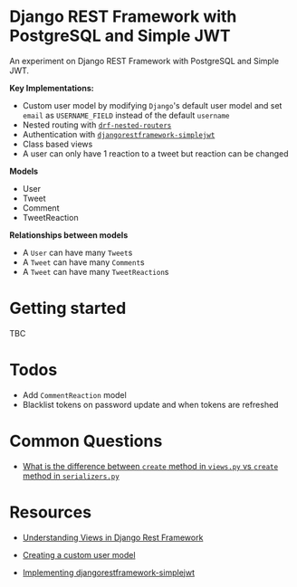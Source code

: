 # Django REST Framework with PostgreSQL and Simple JWT

An experiment on Django REST Framework with PostgreSQL and Simple JWT.

**Key Implementations:**
- Custom user model by modifying `Django`'s default user model and set `email` as `USERNAME_FIELD` instead of the default `username`
- Nested routing with [`drf-nested-routers`](https://github.com/alanjds/drf-nested-routers)
- Authentication with [`djangorestframework-simplejwt`](https://github.com/jazzband/djangorestframework-simplejwt)
- Class based views
- A user can only have 1 reaction to a tweet but reaction can be changed

**Models**
- User
- Tweet
- Comment
- TweetReaction

**Relationships between models**

- A `User` can have many `Tweet`s
- A `Tweet` can have many `Comment`s
- A `Tweet` can have many `TweetReaction`s

# Getting started

TBC

# Todos

- Add `CommentReaction` model
- Blacklist tokens on password update and when tokens are refreshed

# Common Questions

- [What is the difference between `create` method in `views.py` vs `create` method in `serializers.py`](https://stackoverflow.com/questions/63630590/drf-create-method-in-viewset-or-in-serializer)

# Resources

- [Understanding Views in Django Rest Framework](https://testdriven.io/blog/drf-views-part-1/)

- [Creating a custom user model](https://testdriven.io/blog/django-custom-user-model/)

- [Implementing djangorestframework-simplejwt](https://medium.com/django-rest/django-rest-framework-jwt-authentication-94bee36f2af8)
